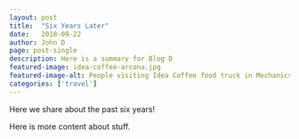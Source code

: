 ```yaml
---
layout: post
title:  "Six Years Later"
date:   2018-09-22
author: John D
page: post-single
description: Here is a summary for Blog D
featured-image: idea-coffee-arcona.jpg
featured-image-alt: People visiting Idea Coffee food truck in Mechanicsburg, PA
categories: ['travel']
---
```


Here we share about the past six years!

Here is more content about stuff.
